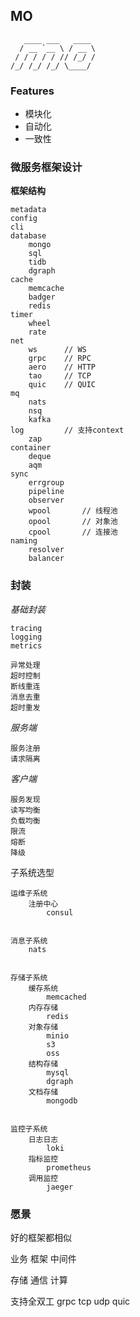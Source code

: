 ##  MO

```
   ____ ___   ____
  / __ `__ \ / __ \
 / / / / / // /_/ /
/_/ /_/ /_/ \____/

```

### Features
- 模块化
- 自动化
- 一致性



### 微服务框架设计


**框架结构**
```
metadata
config
cli
database
    mongo
    sql
    tidb
    dgraph
cache
    memcache
    badger
    redis
timer
    wheel
    rate
net
    ws      // WS
    grpc    // RPC
    aero    // HTTP
    tao     // TCP
    quic    // QUIC
mq
    nats
    nsq
    kafka
log         // 支持context
    zap
container
    deque
    aqm
sync
    errgroup
    pipeline
    observer
    wpool       // 线程池
    opool       // 对象池
    cpool       // 连接池
naming
    resolver
    balancer
```


### 封装
*基础封装*
```
tracing
logging
metrics

异常处理
超时控制
断线重连
消息去重
超时重发
```


*服务端*
```
服务注册
请求隔离
```


*客户端*
```
服务发现
读写均衡
负载均衡
限流
熔断
降级
```

子系统选型
```
运维子系统
    注册中心
        consul


消息子系统
    nats


存储子系统
    缓存系统
        memcached
    内存存储
        redis
    对象存储
        minio
        s3
        oss
    结构存储
        mysql
        dgraph
    文档存储
        mongodb


监控子系统
    日志日志
        loki
    指标监控
        prometheus
    调用监控
        jaeger

```


### 愿景
好的框架都相似


业务
框架
中间件


存储
通信
计算



支持全双工
    grpc
    tcp
    udp
    quic
